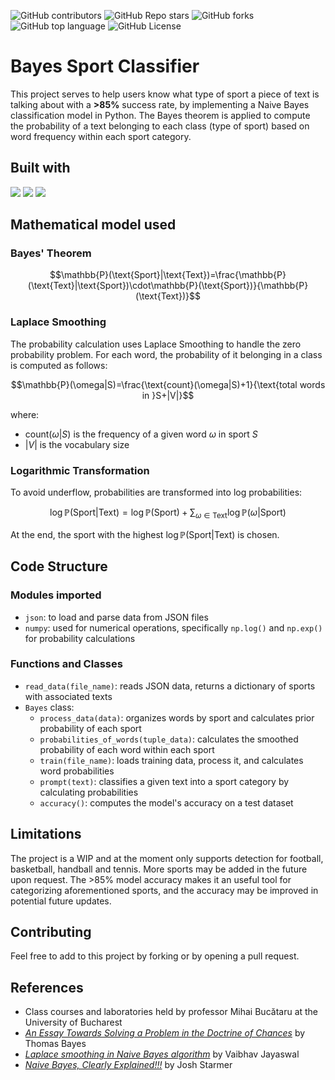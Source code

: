 ![GitHub contributors](https://img.shields.io/github/contributors/denisamihaila/Naive-Bayes-Classifier) ![GitHub Repo stars](https://img.shields.io/github/stars/denisamihaila/Naive-Bayes-Classifier) ![GitHub forks](https://img.shields.io/github/forks/denisamihaila/Naive-Bayes-Classifier) ![GitHub top language](https://img.shields.io/github/languages/top/denisamihaila/Naive-Bayes-Classifier) ![GitHub License](https://img.shields.io/github/license/denisamihaila/Naive-Bayes-Classifier)

# Bayes Sport Classifier
This project serves to help users know what type of sport a piece of text is talking about with a **>85%** success rate, by implementing a Naive Bayes classification model in Python. The Bayes theorem is applied to compute the probability of a text belonging to each class (type of sport) based on word frequency within each sport category.

## Built with
<img src="https://img.shields.io/badge/json-5E5C5C?style=for-the-badge&logo=json&logoColor=white"/> <img src="https://img.shields.io/badge/Numpy-777BB4?style=for-the-badge&logo=numpy&logoColor=white"/> <img src="https://img.shields.io/badge/Python-FFD43B?style=for-the-badge&logo=python&logoColor=blue"/>

## Mathematical model used
### Bayes' Theorem
```math
\mathbb{P}(\text{Sport}|\text{Text})=\frac{\mathbb{P}(\text{Text}|\text{Sport})\cdot\mathbb{P}(\text{Sport})}{\mathbb{P}(\text{Text})}
```

### Laplace Smoothing
The probability calculation uses Laplace Smoothing to handle the zero probability problem. For each word, the probability of it belonging in a class is computed as follows:
```math
\mathbb{P}(\omega|S)=\frac{\text{count}(\omega|S)+1}{\text{total words in }S+|V|}
```
where:
- $\text{count}(\omega|S)$ is the frequency of a given word $\omega$ in sport $S$
- $|V|$ is the vocabulary size

### Logarithmic Transformation
To avoid underflow, probabilities are transformed into log probabilities:
```math
\log\mathbb{P}(\text{Sport}|\text{Text})=\log\mathbb{P}(\text{Sport})+\sum_{\omega\in\text{Text}}\log\mathbb{P}(\omega|\text{Sport})
```
At the end, the sport with the highest $\log\mathbb{P}(\text{Sport}|\text{Text})$ is chosen.

## Code Structure
### Modules imported
- `json`: to load and parse data from JSON files
- `numpy`: used for numerical operations, specifically `np.log()` and `np.exp()` for probability calculations

### Functions and Classes
- `read_data(file_name)`: reads JSON data, returns a dictionary of sports with associated texts
- `Bayes` class:
  - `process_data(data)`: organizes words by sport and calculates prior probability of each sport
  - `probabilities_of_words(tuple_data)`: calculates the smoothed probability of each word within each sport
  - `train(file_name)`: loads training data, process it, and calculates word probabilities
  - `prompt(text)`: classifies a given text into a sport category by calculating probabilities
  - `accuracy()`: computes the model's accuracy on a test dataset

<!---
To add: usage instructions
-->

## Limitations
The project is a WIP and at the moment only supports detection for football, basketball, handball and tennis. More sports may be added in the future upon request. The >85% model accuracy makes it an useful tool for categorizing aforementioned sports, and the accuracy may be improved in potential future updates.

## Contributing
Feel free to add to this project by forking or by opening a pull request.

## References
- Class courses and laboratories held by professor Mihai Bucătaru at the University of Bucharest
- *[An Essay Towards Solving a Problem in the Doctrine of Chances](https://bayes.wustl.edu/Manual/an.essay.pdf)* by Thomas Bayes
- *[Laplace smoothing in Naive Bayes algorithm](https://towardsdatascience.com/laplace-smoothing-in-na%C3%AFve-bayes-algorithm-9c237a8bdece)* by Vaibhav Jayaswal
- *[Naive Bayes, Clearly Explained!!!](https://www.youtube.com/watch?v=O2L2Uv9pdDA)* by Josh Starmer
